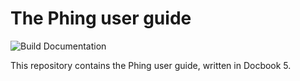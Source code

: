 # The Phing user guide

![Build Documentation](https://github.com/phingofficial/guide/workflows/Build%20Documentation/badge.svg?branch=main)

This repository contains the Phing user guide, written in Docbook 5.
